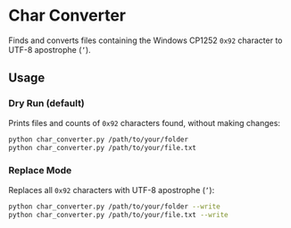 # Char Converter

Finds and converts files containing the Windows CP1252 `0x92` character to UTF-8 apostrophe (`’`).

## Usage

### Dry Run (default)

Prints files and counts of `0x92` characters found, without making changes:

```sh
python char_converter.py /path/to/your/folder
python char_converter.py /path/to/your/file.txt
```

### Replace Mode

Replaces all `0x92` characters with UTF-8 apostrophe (`’`):

```sh
python char_converter.py /path/to/your/folder --write
python char_converter.py /path/to/your/file.txt --write
```
